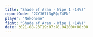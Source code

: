 ```yaml
---
title: "Shade of Aran - Wipe 1 (14%)"
reportCode: "2XYJ67t3gRQqZ4FN"
player: "Nekonome"
fight: "Shade of Aran - Wipe 1 (14%)"
date: 2021-08-23T19:07:58.042000+00:00
---
```

